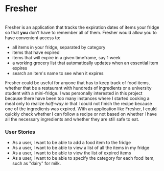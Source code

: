 # Fresher
\
Fresher is an application that tracks the expiration dates
of items your fridge so that **you** don't have to remember all 
of them. Fresher would allow you to have convenient access to:

- all items in your fridge, separated by category
- items that have expired
- items that will expire in a given timeframe, say 1 week
- a working grocery list that automatically updates when an essential item expires
- search an item's name to see when it expires

Fresher could be useful for anyone that has to keep track of 
food items, whether that be a restaurant with hundreds of 
ingredients or a university student with a mini-fridge. 
I was personally interested in this project because there 
have been too many instances where I started cooking a meal 
only to realize _half-way in_ that I could not finish the 
recipe because one of the ingredients was expired. With an 
application like Fresher, I could quickly check whether I can
follow a recipe or not based on whether I have all the 
necessary ingredients and whether they are still 
safe to eat.

### User Stories
- As a user, I want to be able to add a food item to the fridge
- As a user, I want to be able to view a list of all the items in my fridge
- As a user, I want to be able to view the list of expired items 
- As a user, I want to be able to specify the category for each food item, such as "dairy" for milk.























